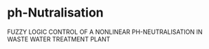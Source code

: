 # ph-Nutralisation
FUZZY LOGIC CONTROL OF A NONLINEAR PH-NEUTRALISATION IN WASTE  WATER TREATMENT PLANT
